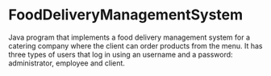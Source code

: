 # FoodDeliveryManagementSystem
Java program that implements a food delivery management system for a catering company where the client can order products from the menu. It has three types of users that log in using an username and a password: administrator, employee and client.
